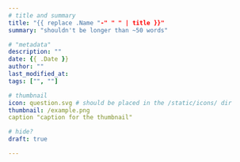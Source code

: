 ```yaml
---
# title and summary
title: "{{ replace .Name "-" " " | title }}"
summary: "shouldn't be longer than ~50 words"

# "metadata"
description: ""
date: {{ .Date }}
author: ""
last_modified_at:
tags: ["", ""]

# thumbnail
icon: question.svg # should be placed in the /static/icons/ dir
thumbnail: /example.png
caption "caption for the thumbnail"

# hide?
draft: true

---
```


